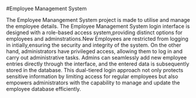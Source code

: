 #Employee Management System

The Employee Manangement System project is made to utilise and manage the employee details. The Employee Management System login interface is designed with a role-based access system,providing distinct options for employees and adminstrations.New Employees are restricted from logging in intially,ensuring the security and integrity of the system. On the other hand, administrators have privileged access, allowing them to log in and carry out administrative tasks. Admins can seamlessly add new employee entries directly through the interface, and the entered data is subsequently stored in the database. This dual-tiered login approach not only protects sensitive information by limiting access for regular employees but also empowers administrators with the capability to manage and update the employee database efficiently.
